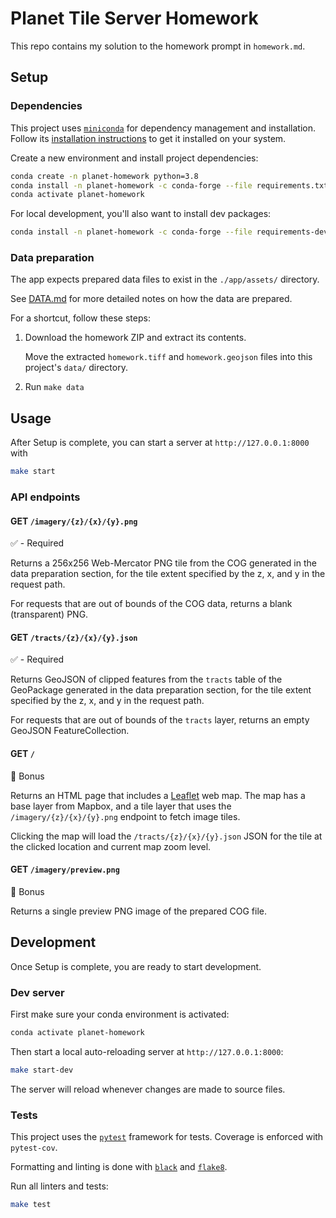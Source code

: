 # Planet Tile Server Homework

This repo contains my solution to the homework prompt in `homework.md`.

## Setup

### Dependencies

This project uses [`miniconda`](https://conda.io/en/latest/miniconda) for dependency management and installation. Follow its [installation instructions](https://docs.conda.io/projects/conda/en/4.6.0/user-guide/install/macos.html) to get it installed on your system.

Create a new environment and install project dependencies:

```sh
conda create -n planet-homework python=3.8
conda install -n planet-homework -c conda-forge --file requirements.txt
conda activate planet-homework
```

For local development, you'll also want to install dev packages:

```sh
conda install -n planet-homework -c conda-forge --file requirements-dev.txt
```

### Data preparation

The app expects prepared data files to exist in the `./app/assets/` directory.

See [DATA.md](./DATA.md) for more detailed notes on how the data are prepared.

For a shortcut, follow these steps:

1. Download the homework ZIP and extract its contents.

   Move the extracted `homework.tiff` and `homework.geojson` files into this project's `data/` directory.

2. Run `make data`

## Usage

After Setup is complete, you can start a server at `http://127.0.0.1:8000` with

```sh
make start
```

### API endpoints

#### GET `/imagery/{z}/{x}/{y}.png`

✅ - Required

Returns a 256x256 Web-Mercator PNG tile from the COG generated in the data preparation section, for the tile extent specified by the z, x, and y in the request path.

For requests that are out of bounds of the COG data, returns a blank (transparent) PNG.

#### GET `/tracts/{z}/{x}/{y}.json`

✅ - Required

Returns GeoJSON of clipped features from the `tracts` table of the GeoPackage generated in the data preparation section, for the tile extent specified by the z, x, and y in the request path.

For requests that are out of bounds of the `tracts` layer, returns an empty GeoJSON FeatureCollection.

#### GET `/`

🍬 Bonus

Returns an HTML page that includes a [Leaflet](https://leafletjs.com/) web map. The map has a base layer from Mapbox, and a tile layer that uses the `/imagery/{z}/{x}/{y}.png` endpoint to fetch image tiles.

Clicking the map will load the `/tracts/{z}/{x}/{y}.json` JSON for the tile at the clicked location and current map zoom level.

#### GET `/imagery/preview.png`

🍬 Bonus

Returns a single preview PNG image of the prepared COG file.

## Development

Once Setup is complete, you are ready to start development.

### Dev server

First make sure your conda environment is activated:

```sh
conda activate planet-homework
```

Then start a local auto-reloading server at `http://127.0.0.1:8000`:

```sh
make start-dev
```

The server will reload whenever changes are made to source files.

### Tests

This project uses the [`pytest`](https://docs.pytest.org/en/6.2.x/) framework for tests. Coverage is enforced with `pytest-cov`.

Formatting and linting is done with [`black`](https://black.readthedocs.io/en/stable/) and [`flake8`](https://flake8.pycqa.org/en/latest/).

Run all linters and tests:

```sh
make test
```
